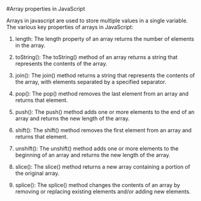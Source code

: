 #Array properties in JavaScript

Arrays in javascript are used to store multiple values in a single variable. The various key properties of arrays in JavaScript:

1. length: The length property of an array returns the number of elements in the array.

2. toString(): The toString() method of an array returns a string that represents the contents of the array.

3. join(): The join() method returns a string that represents the contents of the array, with elements separated by a specified separator.

4. pop(): The pop() method removes the last element from an array and returns that element.

5. push(): The push() method adds one or more elements to the end of an array and returns the new length of the array.

6. shift(): The shift() method removes the first element from an array and returns that element.

7. unshift(): The unshift() method adds one or more elements to the beginning of an array and returns the new length of the array.

8. slice(): The slice() method returns a new array containing a portion of the original array.

9. splice(): The splice() method changes the contents of an array by removing or replacing existing elements and/or adding new elements.
